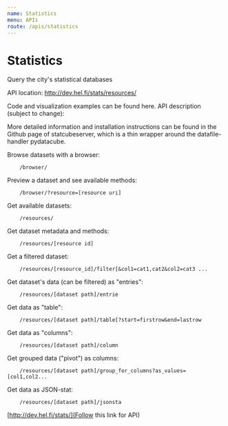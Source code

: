 ```yaml
---
name: Statistics
menu: APIs
route: /apis/statistics
---
```



# Statistics

Query the city's statistical databases

API location: http://dev.hel.fi/stats/resources/

Code and visualization examples can be found here.
API description (subject to change):

More detailed information and installation instructions can be found in the Github page of statcubeserver, which is a thin wrapper around the datafile-handler pydatacube.

Browse datasets with a browser: 

```
    /browser/
```

Preview a dataset and see available methods: 

```
    /browser/?resource=[resource uri]
```

Get available datasets: 

```
    /resources/
```

Get dataset metadata and methods: 

```
    /resources/[resource id]
```

Get a filtered dataset: 

```
    /resources/[resource_id]/filter[&col1=cat1,cat2&col2=cat3 ...
```

Get dataset's data (can be filtered) as "entries": 

```
    /resources/[dataset path]/entrie
```

Get data as "table": 

```
    /resources/[dataset path]/table[?start=firstrow&end=lastrow
```

Get data as "columns": 

```
    /resources/[dataset path]/column
```

Get grouped data ("pivot") as columns: 

```
    /resources/[dataset path]/group_for_columns?as_values=[col1,col2...
```

Get data as JSON-stat: 

```
    /resources/[dataset path]/jsonsta
```

[http://dev.hel.fi/stats/](Follow this link for API)
